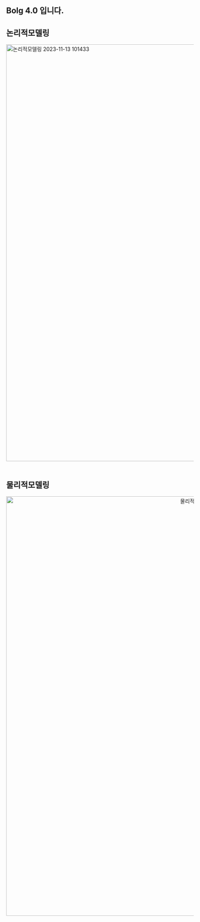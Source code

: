 <h2>Bolg 4.0 입니다.</h2>

<h2>논리적모델링</h2>

<img width="1117" alt="논리적모델링 2023-11-13 101433" src="https://github.com/MoonSooJeong/team6_v2sbm3c/assets/114398255/f2f313bc-8c20-460b-9b92-67198e8367b0">
</div>
<br><br>
<h2>물리적모델링</h2>
<div align="center">
<img width="1124" alt="물리적모델링 2023-11-13 101445"   src="https://github.com/MoonSooJeong/team6_v2sbm3c/assets/114398255/bf8987b3-2872-43c6-a942-8eabaceccf9e">
</div>
